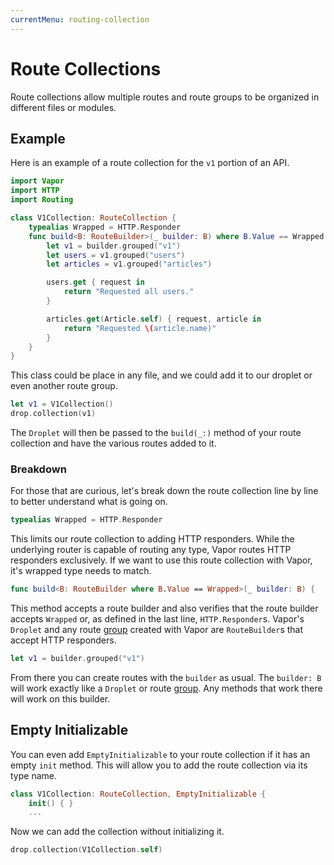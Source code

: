 ```yaml
---
currentMenu: routing-collection
---
```


# Route Collections

Route collections allow multiple routes and route groups to be organized in different files or modules.

## Example

Here is an example of a route collection for the `v1` portion of an API.

```swift
import Vapor
import HTTP
import Routing

class V1Collection: RouteCollection {
    typealias Wrapped = HTTP.Responder
    func build<B: RouteBuilder>(_ builder: B) where B.Value == Wrapped {
        let v1 = builder.grouped("v1")
        let users = v1.grouped("users")
        let articles = v1.grouped("articles")

        users.get { request in
            return "Requested all users."
        }

        articles.get(Article.self) { request, article in
            return "Requested \(article.name)"
        }
    }
}
```

This class could be place in any file, and we could add it to our droplet or even another route group.

```swift
let v1 = V1Collection()
drop.collection(v1)
```

The `Droplet` will then be passed to the `build(_:)` method of your route collection and have the various routes added to it.

### Breakdown

For those that are curious, let's break down the route collection line by line to better understand what is going on.

```swift
typealias Wrapped = HTTP.Responder
```

This limits our route collection to adding HTTP responders. While the underlying router is capable of routing any type, Vapor routes HTTP responders exclusively. If we want to use this route collection with Vapor, it's wrapped type needs to match.

```swift
func build<B: RouteBuilder where B.Value == Wrapped>(_ builder: B) {
```

This method accepts a route builder and also verifies that the route builder accepts `Wrapped` or, as defined in the last line, `HTTP.Responder`s. Vapor's `Droplet` and any route [group](group.md) created with Vapor are `RouteBuilder`s that accept HTTP responders.

```swift
let v1 = builder.grouped("v1")
```

From there you can create routes with the `builder` as usual. The `builder: B` will work exactly like a `Droplet` or route [group](group.md). Any methods that work there will work on this builder.


## Empty Initializable

You can even add `EmptyInitializable` to your route collection if it has an empty `init` method. This will allow you to add the route collection via its type name.

```swift
class V1Collection: RouteCollection, EmptyInitializable {
	init() { }
	...
```

Now we can add the collection without initializing it.

```swift
drop.collection(V1Collection.self)
```
